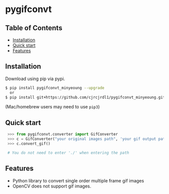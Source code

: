# pygifconvt

## Table of Contents
  * [Installation](#installation)
  * [Quick start](#quick-start)
  * [Features](#features)
  
## Installation

Download using pip via pypi.

```bash
$ pip install pygifconvt_minyeoung --upgrade
  or
$ pip install git+https://github.com/cjrcjrdl1/pygifconvt_minyeoung.git
```
(Mac/homebrew users may need to use ``pip3``)


## Quick start
```python
 >>> from pygifconvt.converter import GifConverter
 >>> c = GifConverter("your original images path", 'your gif output path', (320,240))
 >>> c.convert_gif()

 # You do not need to enter './' when entering the path
```

## Features
  * Python library to convert single order multiple frame gif images
  * OpenCV does not support gif images.
